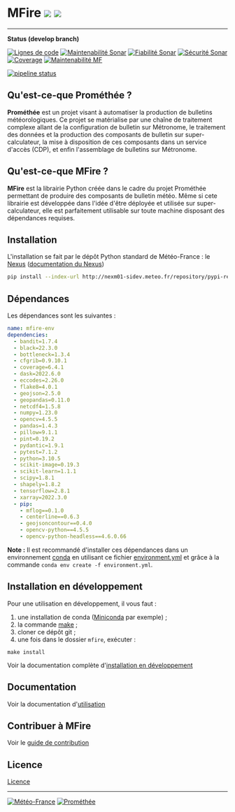 # MFire [![](docs/images/logo_mf.jpg)](www.meteofrance.com) [![](docs/images/logo_promethee.png)](http://confluence.meteo.fr/display/PROM/Accueil+PROMETHEE)
------

**Status (develop branch)**

[![Lignes de code](http://sonar.meteo.fr/api/project_badges/measure?project=deep_learning%3Aftap_autom&metric=ncloc)](http://sonar.meteo.fr/dashboard?id=deep_learning%3Aftap_autom) [![Maintenabilité Sonar](http://sonar.meteo.fr/api/project_badges/measure?project=deep_learning%3Aftap_autom&metric=sqale_rating)](http://sonar.meteo.fr/dashboard?id=deep_learning%3Aftap_autom) [![Fiabilité Sonar](http://sonar.meteo.fr/api/project_badges/measure?project=deep_learning%3Aftap_autom&metric=reliability_rating)](http://sonar.meteo.fr/dashboard?id=deep_learning%3Aftap_autom) [![Sécurité Sonar](http://sonar.meteo.fr/api/project_badges/measure?project=deep_learning%3Aftap_autom&metric=security_rating)](http://sonar.meteo.fr/dashboard?id=deep_learning%3Aftap_autom) [![Coverage](http://sonar.meteo.fr/api/project_badges/measure?project=deep_learning%3Aftap_autom&metric=coverage)](http://sonar.meteo.fr/dashboard?id=deep_learning%3Aftap_autom) [![Maintenabilité MF](https://maintenabilite.cloudmf.dev/badge/{03214ee2-28cf-4fa4-bfbe-ca8f96e9c796}?cloudmf_token=eyJ0eXAiOiJKV1QiLCJhbGciOiJIUzI1NiJ9.eyJ1c2VybmFtZSI6Im1hcnR5ZiIsInVpZF9udW1iZXIiOjEwMzE4LCJlbWFpbCI6ImZhYmllbi5tYXJ0eUBtZXRlby5mciIsImRpc3BsYXlfbmFtZSI6Ik1BUlRZIEZhYmllbiIsImlhdCI6MTYzNzkxNzM5MiwiZXhwIjo0NzkxNTE3MzkyLCJsaW1pdF90b192aG9zdHMiOlsibWFpbnRlbmFiaWxpdGUiXSwibGltaXRfdG9fdXJpcyI6WyIvYmFkZ2UvKiIsIi9wcm9qZWN0X2JhZGdlLyoiLCIvbGV0dGVyX2JhZGdlLyoiXX0.5UoNfmaCh8JvPrPv4QFYC9VmhJ-I_fg8WjEA2mBXrLs)](https://maintenabilite.cloudmf.dev/dashboards/repository)

[![pipeline status](http://gitlab.meteo.fr/deep_learning/automatisation/ftap_autom/badges/develop/pipeline.svg)](http://gitlab.meteo.fr/deep_learning/automatisation/ftap_autom/-/commits/develop)

## Qu'est-ce-que Prométhée ?

**Prométhée** est un projet visant à automatiser la production de bulletins météorologiques. Ce projet se matérialise par une chaîne de traitement complexe allant de la configuration de bulletin sur Métronome, le traitement des données et la production des composants de bulletin sur super-calculateur, la mise à disposition de ces composants dans un service d'accès (CDP), et enfin l'assemblage de bulletins sur Métronome.

## Qu'est-ce-que MFire ?

**MFire** est la librairie Python créée dans le cadre du projet Prométhée permettant de produire des composants de bulletin météo. Même si cete librairie est développée dans l'idée d'être déployée et utilisée sur super-calculateur, elle est parfaitement utilisable sur toute machine disposant des dépendances requises.

## Installation

L'installation se fait par le dépôt Python standard de Météo-France : le [Nexus](http://nexm01-sidev.meteo.fr/#browse/search/pypi) ([documentation du Nexus](http://confluence.meteo.fr/display/MOT/Nexus+-+Guide+d%27utilisation#NexusGuided'utilisation-R%C3%A9cup%C3%A9rerunpaquetpythonavecpip))

```sh
pip install --index-url http://nexm01-sidev.meteo.fr/repository/pypi-releases-mfire/simple --trusted-host nexm01-sidev.meteo.fr mfire
```

## Dépendances

Les dépendances sont les suivantes :

```yml
name: mfire-env
dependencies:
  - bandit=1.7.4
  - black=22.3.0
  - bottleneck=1.3.4
  - cfgrib=0.9.10.1
  - coverage=6.4.1
  - dask=2022.6.0
  - eccodes=2.26.0
  - flake8=4.0.1
  - geojson=2.5.0
  - geopandas=0.11.0
  - netcdf4=1.5.8
  - numpy=1.23.0
  - opencv=4.5.5
  - pandas=1.4.3
  - pillow=9.1.1
  - pint=0.19.2
  - pydantic=1.9.1
  - pytest=7.1.2
  - python=3.10.5
  - scikit-image=0.19.3
  - scikit-learn=1.1.1
  - scipy=1.8.1
  - shapely=1.8.2
  - tensorflow=2.8.1
  - xarray=2022.3.0
  - pip:
    - mflog==0.1.0
    - centerline==0.6.3
    - geojsoncontour==0.4.0
    - opencv-python==4.5.5
    - opencv-python-headless==4.6.0.66
```

**Note :** Il est recommandé d'installer ces dépendances dans un environnement [conda](https://docs.conda.io/projects/conda/en/latest/user-guide/tasks/manage-environments.html) en utilisant ce fichier [environment.yml](envs/prod.yml) et grâce à la commande `conda env create -f environment.yml`.

## Installation en développement

Pour une utilisation en développement, il vous faut :

1. une installation de conda ([Miniconda](https://docs.conda.io/en/latest/miniconda.html) par exemple) ;
2. la commande [make](https://man7.org/linux/man-pages/man1/make.1.html) ;
3. cloner ce dépôt git ;
4. une fois dans le dossier `mfire`, exécuter :

```gnu
make install
```

Voir la documentation complète d'[installation en développement](docs/100-dev-installation-guide.md)

## Documentation

Voir la documentation d'[utilisation](docs/200-usage.md)

## Contribuer à MFire

Voir le [guide de contribution](docs/900-contributing.md)

## Licence

[Licence](LICENSE.md)

------

[![Météo-France](docs/images/logo_mf.jpg)](www.meteofrance.com) [![Prométhée](docs/images/logo_promethee.png)](http://confluence.meteo.fr/display/PROM/Accueil+PROMETHEE)
